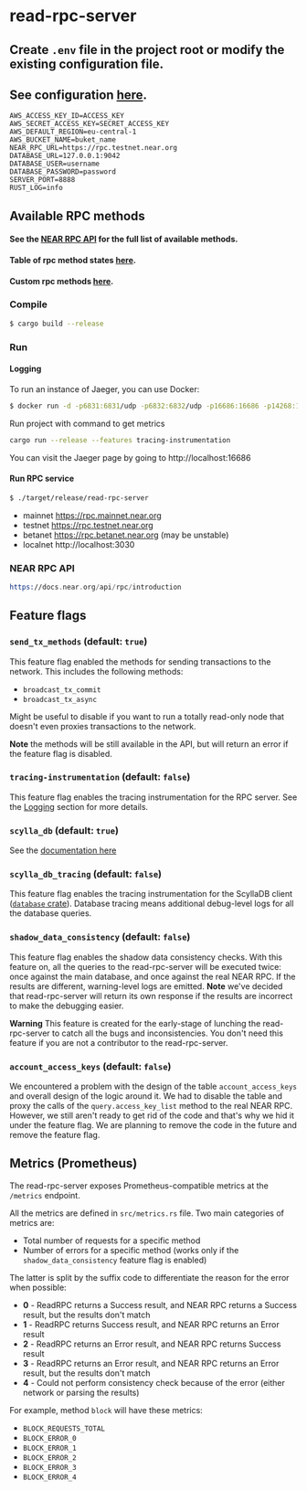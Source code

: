 # read-rpc-server

## Create `.env` file in the project root or modify the existing configuration file. 
## See configuration [here](../configuration/README.md).
```
AWS_ACCESS_KEY_ID=ACCESS_KEY
AWS_SECRET_ACCESS_KEY=SECRET_ACCESS_KEY
AWS_DEFAULT_REGION=eu-central-1
AWS_BUCKET_NAME=buket_name
NEAR_RPC_URL=https://rpc.testnet.near.org
DATABASE_URL=127.0.0.1:9042
DATABASE_USER=username
DATABASE_PASSWORD=password
SERVER_PORT=8888
RUST_LOG=info
```

## Available RPC methods
#### See the [NEAR RPC API](https://docs.near.org/api/rpc/introduction) for the full list of available methods.
#### Table of rpc method states [here](../docs/RPC_METHODS.md).
#### Custom rpc methods [here](../docs/CUSTOM_RPC_METHODS.md).

### Compile

```bash
$ cargo build --release
```

### Run

#### Logging
To run an instance of Jaeger, you can use Docker:
```bash
$ docker run -d -p6831:6831/udp -p6832:6832/udp -p16686:16686 -p14268:14268 jaegertracing/all-in-one:latest
```
Run project with command to get metrics
```bash
cargo run --release --features tracing-instrumentation
```
You can visit the Jaeger page by going to http://localhost:16686

#### Run RPC service
```bash
$ ./target/release/read-rpc-server
```

* mainnet https://rpc.mainnet.near.org
* testnet https://rpc.testnet.near.org
* betanet https://rpc.betanet.near.org (may be unstable)
* localnet http://localhost:3030

### NEAR RPC API
```asm
https://docs.near.org/api/rpc/introduction
```

## Feature flags

### `send_tx_methods` (default: `true`)

This feature flag enabled the methods for sending transactions to the network. This includes the following methods:

- `broadcast_tx_commit`
- `broadcast_tx_async`

Might be useful to disable if you want to run a totally read-only node that doesn't even proxies transactions to the network.

**Note** the methods will be still available in the API, but will return an error if the feature flag is disabled.

### `tracing-instrumentation` (default: `false`)

This feature flag enables the tracing instrumentation for the RPC server. See the [Logging](#logging) section for more details.

### `scylla_db` (default: `true`)

See the [documentation here](../database/README.md)

### `scylla_db_tracing` (default: `false`)

This feature flag enables the tracing instrumentation for the ScyllaDB client ([`database` crate](../database)). Database tracing means additional debug-level logs for all the database queries.

### `shadow_data_consistency` (default: `false`)

This feature flag enables the shadow data consistency checks. With this feature on, all the queries to the read-rpc-server will be executed twice: once against the main database, and once against the real NEAR RPC. If the results are different, warning-level logs are emitted. **Note** we've decided that read-rpc-server will return its own response if the results are incorrect to make the debugging easier.

**Warning** This feature is created for the early-stage of lunching the read-rpc-server to catch all the bugs and inconsistencies. You don't need this feature if you are not a contributor to the read-rpc-server.

### `account_access_keys` (default: `false`)

We encountered a problem with the design of the table `account_access_keys` and overall design of the logic around it. We had to disable the table and proxy the calls of the `query.access_key_list` method to the real NEAR RPC. However, we still aren't ready to get rid of the code and that's why we hid it under the feature flag. We are planning to remove the code in the future and remove the feature flag.

## Metrics (Prometheus)

The read-rpc-server exposes Prometheus-compatible metrics at the `/metrics` endpoint.

All the metrics are defined in `src/metrics.rs` file. Two main categories of metrics are:

- Total number of requests for a specific method
- Number of errors for a specific method (works only if the `shadow_data_consistency` feature flag is enabled)

The latter is split by the suffix code to differentiate the reason for the error when possible:

- **0** - ReadRPC returns a Success result, and NEAR RPC returns a Success result, but the results don't match
- **1** - ReadRPC returns Success result, and NEAR RPC returns an Error result
- **2** - ReadRPC returns an Error result, and NEAR RPC returns Success result
- **3** - ReadRPC returns an Error result, and NEAR RPC returns an Error result, but the results don't match
- **4** - Could not perform consistency check because of the error (either network or parsing the results)

For example, method `block` will have these metrics:

- `BLOCK_REQUESTS_TOTAL`
- `BLOCK_ERROR_0`
- `BLOCK_ERROR_1`
- `BLOCK_ERROR_2`
- `BLOCK_ERROR_3`
- `BLOCK_ERROR_4`